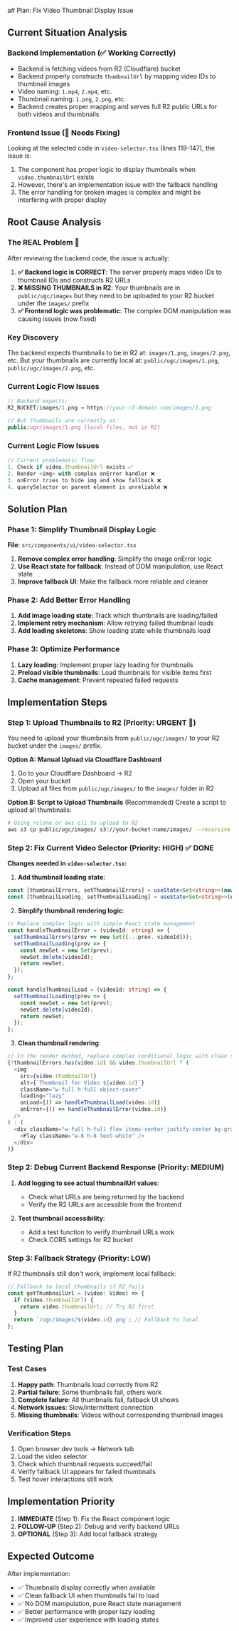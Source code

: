 a# Plan: Fix Video Thumbnail Display Issue

## Current Situation Analysis

### Backend Implementation (✅ Working Correctly)
- Backend is fetching videos from R2 (Cloudflare) bucket
- Backend properly constructs `thumbnailUrl` by mapping video IDs to thumbnail images
- Video naming: `1.mp4`, `2.mp4`, etc.
- Thumbnail naming: `1.png`, `2.png`, etc.
- Backend creates proper mapping and serves full R2 public URLs for both videos and thumbnails

### Frontend Issue (🐛 Needs Fixing)
Looking at the selected code in `video-selector.tsx` (lines 119-147), the issue is:
1. The component has proper logic to display thumbnails when `video.thumbnailUrl` exists
2. However, there's an implementation issue with the fallback handling
3. The error handling for broken images is complex and might be interfering with proper display

## Root Cause Analysis

### The REAL Problem 🎯
After reviewing the backend code, the issue is actually:

1. **✅ Backend logic is CORRECT**: The server properly maps video IDs to thumbnail IDs and constructs R2 URLs
2. **❌ MISSING THUMBNAILS in R2**: Your thumbnails are in `public/ugc/images` but they need to be uploaded to your R2 bucket under the `images/` prefix
3. **✅ Frontend logic was problematic**: The complex DOM manipulation was causing issues (now fixed)

### Key Discovery
The backend expects thumbnails to be in R2 at: `images/1.png`, `images/2.png`, etc.
But your thumbnails are currently local at: `public/ugc/images/1.png`, `public/ugc/images/2.png`, etc.

### Current Logic Flow Issues
```javascript
// Backend expects:
R2_BUCKET/images/1.png → https://your-r2-domain.com/images/1.png

// But thumbnails are currently at:
public/ugc/images/1.png (local files, not in R2)
```

### Current Logic Flow Issues
```javascript
// Current problematic flow:
1. Check if video.thumbnailUrl exists ✅
2. Render <img> with complex onError handler ❌
3. onError tries to hide img and show fallback ❌
4. querySelector on parent element is unreliable ❌
```

## Solution Plan

### Phase 1: Simplify Thumbnail Display Logic
**File**: `src/components/ui/video-selector.tsx`

1. **Remove complex error handling**: Simplify the image onError logic
2. **Use React state for fallback**: Instead of DOM manipulation, use React state
3. **Improve fallback UI**: Make the fallback more reliable and cleaner

### Phase 2: Add Better Error Handling
1. **Add image loading state**: Track which thumbnails are loading/failed
2. **Implement retry mechanism**: Allow retrying failed thumbnail loads
3. **Add loading skeletons**: Show loading state while thumbnails load

### Phase 3: Optimize Performance
1. **Lazy loading**: Implement proper lazy loading for thumbnails
2. **Preload visible thumbnails**: Load thumbnails for visible items first
3. **Cache management**: Prevent repeated failed requests

## Implementation Steps

### Step 1: Upload Thumbnails to R2 (Priority: URGENT 🚨)

You need to upload your thumbnails from `public/ugc/images/` to your R2 bucket under the `images/` prefix.

**Option A: Manual Upload via Cloudflare Dashboard**
1. Go to your Cloudflare Dashboard → R2
2. Open your bucket
3. Upload all files from `public/ugc/images/` to the `images/` folder in R2

**Option B: Script to Upload Thumbnails** (Recommended)
Create a script to upload all thumbnails:

```bash
# Using rclone or aws cli to upload to R2
aws s3 cp public/ugc/images/ s3://your-bucket-name/images/ --recursive --endpoint-url=https://your-account-id.r2.cloudflarestorage.com
```

### Step 2: Fix Current Video Selector (Priority: HIGH) ✅ DONE

**Changes needed in `video-selector.tsx`:**

1. **Add thumbnail loading state**:
```typescript
const [thumbnailErrors, setThumbnailErrors] = useState<Set<string>>(new Set());
const [thumbnailLoading, setThumbnailLoading] = useState<Set<string>>(new Set());
```

2. **Simplify thumbnail rendering logic**:
```typescript
// Replace complex logic with simple React state management
const handleThumbnailError = (videoId: string) => {
  setThumbnailErrors(prev => new Set([...prev, videoId]));
  setThumbnailLoading(prev => {
    const newSet = new Set(prev);
    newSet.delete(videoId);
    return newSet;
  });
};

const handleThumbnailLoad = (videoId: string) => {
  setThumbnailLoading(prev => {
    const newSet = new Set(prev);
    newSet.delete(videoId);
    return newSet;
  });
};
```

3. **Clean thumbnail rendering**:
```typescript
// In the render method, replace complex conditional logic with clean state-based rendering
{!thumbnailErrors.has(video.id) && video.thumbnailUrl ? (
  <img
    src={video.thumbnailUrl}
    alt={`Thumbnail for Video ${video.id}`}
    className="w-full h-full object-cover"
    loading="lazy"
    onLoad={() => handleThumbnailLoad(video.id)}
    onError={() => handleThumbnailError(video.id)}
  />
) : (
  <div className="w-full h-full flex items-center justify-center bg-gradient-to-br from-gray-800 to-gray-900">
    <Play className="w-8 h-8 text-white" />
  </div>
)}
```

### Step 2: Debug Current Backend Response (Priority: MEDIUM)

1. **Add logging to see actual thumbnailUrl values**:
   - Check what URLs are being returned by the backend
   - Verify the R2 URLs are accessible from the frontend

2. **Test thumbnail accessibility**:
   - Add a test function to verify thumbnail URLs work
   - Check CORS settings for R2 bucket

### Step 3: Fallback Strategy (Priority: LOW)

If R2 thumbnails still don't work, implement local fallback:
```typescript
// Fallback to local thumbnails if R2 fails
const getThumbnailUrl = (video: Video) => {
  if (video.thumbnailUrl) {
    return video.thumbnailUrl; // Try R2 first
  }
  return `/ugc/images/${video.id}.png`; // Fallback to local
};
```

## Testing Plan

### Test Cases
1. **Happy path**: Thumbnails load correctly from R2
2. **Partial failure**: Some thumbnails fail, others work
3. **Complete failure**: All thumbnails fail, fallback UI shows
4. **Network issues**: Slow/intermittent connection
5. **Missing thumbnails**: Videos without corresponding thumbnail images

### Verification Steps
1. Open browser dev tools → Network tab
2. Load the video selector
3. Check which thumbnail requests succeed/fail
4. Verify fallback UI appears for failed thumbnails
5. Test hover interactions still work

## Implementation Priority

1. **IMMEDIATE** (Step 1): Fix the React component logic
2. **FOLLOW-UP** (Step 2): Debug and verify backend URLs
3. **OPTIONAL** (Step 3): Add local fallback strategy

## Expected Outcome

After implementation:
- ✅ Thumbnails display correctly when available
- ✅ Clean fallback UI when thumbnails fail to load
- ✅ No DOM manipulation, pure React state management
- ✅ Better performance with proper lazy loading
- ✅ Improved user experience with loading states 